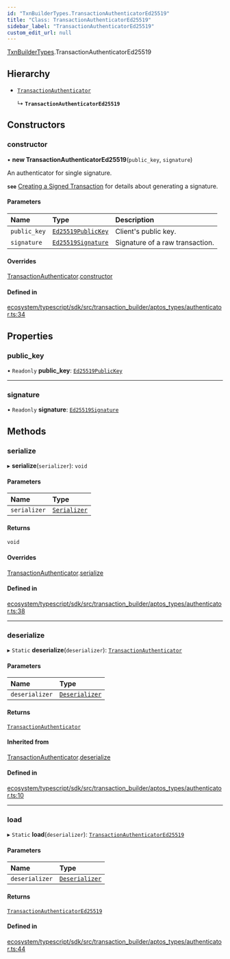 ```yaml
---
id: "TxnBuilderTypes.TransactionAuthenticatorEd25519"
title: "Class: TransactionAuthenticatorEd25519"
sidebar_label: "TransactionAuthenticatorEd25519"
custom_edit_url: null
---
```


[TxnBuilderTypes](../namespaces/TxnBuilderTypes.md).TransactionAuthenticatorEd25519

## Hierarchy

- [`TransactionAuthenticator`](TxnBuilderTypes.TransactionAuthenticator.md)

  ↳ **`TransactionAuthenticatorEd25519`**

## Constructors

### constructor

• **new TransactionAuthenticatorEd25519**(`public_key`, `signature`)

An authenticator for single signature.

**`see`** [Creating a Signed Transaction](https://aptos.dev/guides/creating-a-signed-transaction/)
for details about generating a signature.

#### Parameters

| Name | Type | Description |
| :------ | :------ | :------ |
| `public_key` | [`Ed25519PublicKey`](TxnBuilderTypes.Ed25519PublicKey.md) | Client's public key. |
| `signature` | [`Ed25519Signature`](TxnBuilderTypes.Ed25519Signature.md) | Signature of a raw transaction. |

#### Overrides

[TransactionAuthenticator](TxnBuilderTypes.TransactionAuthenticator.md).[constructor](TxnBuilderTypes.TransactionAuthenticator.md#constructor)

#### Defined in

[ecosystem/typescript/sdk/src/transaction_builder/aptos_types/authenticator.ts:34](https://github.com/aptos-labs/aptos-core/blob/fb73eb358/ecosystem/typescript/sdk/src/transaction_builder/aptos_types/authenticator.ts#L34)

## Properties

### public\_key

• `Readonly` **public\_key**: [`Ed25519PublicKey`](TxnBuilderTypes.Ed25519PublicKey.md)

___

### signature

• `Readonly` **signature**: [`Ed25519Signature`](TxnBuilderTypes.Ed25519Signature.md)

## Methods

### serialize

▸ **serialize**(`serializer`): `void`

#### Parameters

| Name | Type |
| :------ | :------ |
| `serializer` | [`Serializer`](BCS.Serializer.md) |

#### Returns

`void`

#### Overrides

[TransactionAuthenticator](TxnBuilderTypes.TransactionAuthenticator.md).[serialize](TxnBuilderTypes.TransactionAuthenticator.md#serialize)

#### Defined in

[ecosystem/typescript/sdk/src/transaction_builder/aptos_types/authenticator.ts:38](https://github.com/aptos-labs/aptos-core/blob/fb73eb358/ecosystem/typescript/sdk/src/transaction_builder/aptos_types/authenticator.ts#L38)

___

### deserialize

▸ `Static` **deserialize**(`deserializer`): [`TransactionAuthenticator`](TxnBuilderTypes.TransactionAuthenticator.md)

#### Parameters

| Name | Type |
| :------ | :------ |
| `deserializer` | [`Deserializer`](BCS.Deserializer.md) |

#### Returns

[`TransactionAuthenticator`](TxnBuilderTypes.TransactionAuthenticator.md)

#### Inherited from

[TransactionAuthenticator](TxnBuilderTypes.TransactionAuthenticator.md).[deserialize](TxnBuilderTypes.TransactionAuthenticator.md#deserialize)

#### Defined in

[ecosystem/typescript/sdk/src/transaction_builder/aptos_types/authenticator.ts:10](https://github.com/aptos-labs/aptos-core/blob/fb73eb358/ecosystem/typescript/sdk/src/transaction_builder/aptos_types/authenticator.ts#L10)

___

### load

▸ `Static` **load**(`deserializer`): [`TransactionAuthenticatorEd25519`](TxnBuilderTypes.TransactionAuthenticatorEd25519.md)

#### Parameters

| Name | Type |
| :------ | :------ |
| `deserializer` | [`Deserializer`](BCS.Deserializer.md) |

#### Returns

[`TransactionAuthenticatorEd25519`](TxnBuilderTypes.TransactionAuthenticatorEd25519.md)

#### Defined in

[ecosystem/typescript/sdk/src/transaction_builder/aptos_types/authenticator.ts:44](https://github.com/aptos-labs/aptos-core/blob/fb73eb358/ecosystem/typescript/sdk/src/transaction_builder/aptos_types/authenticator.ts#L44)
